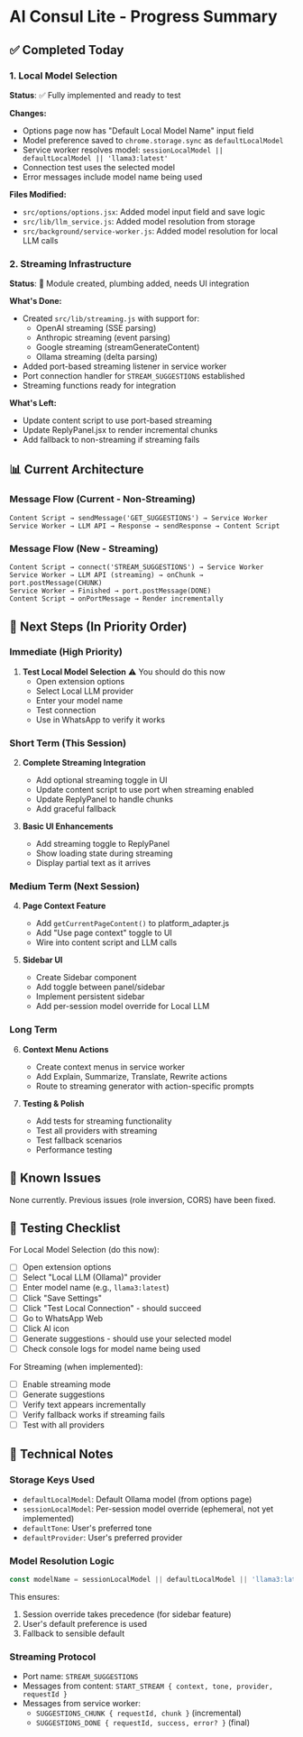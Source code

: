 # AI Consul Lite - Progress Summary

## ✅ Completed Today

### 1. Local Model Selection
**Status**: ✅ Fully implemented and ready to test

**Changes:**
- Options page now has "Default Local Model Name" input field
- Model preference saved to `chrome.storage.sync` as `defaultLocalModel`
- Service worker resolves model: `sessionLocalModel || defaultLocalModel || 'llama3:latest'`
- Connection test uses the selected model
- Error messages include model name being used

**Files Modified:**
- `src/options/options.jsx`: Added model input field and save logic
- `src/lib/llm_service.js`: Added model resolution from storage  
- `src/background/service-worker.js`: Added model resolution for local LLM calls

### 2. Streaming Infrastructure
**Status**: 🚧 Module created, plumbing added, needs UI integration

**What's Done:**
- Created `src/lib/streaming.js` with support for:
  - OpenAI streaming (SSE parsing)
  - Anthropic streaming (event parsing)
  - Google streaming (streamGenerateContent)
  - Ollama streaming (delta parsing)
- Added port-based streaming listener in service worker
- Port connection handler for `STREAM_SUGGESTIONS` established
- Streaming functions ready for integration

**What's Left:**
- Update content script to use port-based streaming
- Update ReplyPanel.jsx to render incremental chunks
- Add fallback to non-streaming if streaming fails

## 📊 Current Architecture

### Message Flow (Current - Non-Streaming)
```
Content Script → sendMessage('GET_SUGGESTIONS') → Service Worker
Service Worker → LLM API → Response → sendResponse → Content Script
```

### Message Flow (New - Streaming)
```
Content Script → connect('STREAM_SUGGESTIONS') → Service Worker
Service Worker → LLM API (streaming) → onChunk → port.postMessage(CHUNK)
Service Worker → Finished → port.postMessage(DONE)
Content Script → onPortMessage → Render incrementally
```

## 🎯 Next Steps (In Priority Order)

### Immediate (High Priority)
1. **Test Local Model Selection** ⚠️ You should do this now
   - Open extension options
   - Select Local LLM provider
   - Enter your model name
   - Test connection
   - Use in WhatsApp to verify it works

### Short Term (This Session)
2. **Complete Streaming Integration**
   - Add optional streaming toggle in UI
   - Update content script to use port when streaming enabled
   - Update ReplyPanel to handle chunks
   - Add graceful fallback

3. **Basic UI Enhancements**
   - Add streaming toggle to ReplyPanel
   - Show loading state during streaming
   - Display partial text as it arrives

### Medium Term (Next Session)
4. **Page Context Feature**
   - Add `getCurrentPageContent()` to platform_adapter.js
   - Add "Use page context" toggle to UI
   - Wire into content script and LLM calls

5. **Sidebar UI**
   - Create Sidebar component
   - Add toggle between panel/sidebar
   - Implement persistent sidebar
   - Add per-session model override for Local LLM

### Long Term
6. **Context Menu Actions**
   - Create context menus in service worker
   - Add Explain, Summarize, Translate, Rewrite actions
   - Route to streaming generator with action-specific prompts

7. **Testing & Polish**
   - Add tests for streaming functionality
   - Test all providers with streaming
   - Test fallback scenarios
   - Performance testing

## 🐛 Known Issues

None currently. Previous issues (role inversion, CORS) have been fixed.

## 📝 Testing Checklist

For Local Model Selection (do this now):
- [ ] Open extension options
- [ ] Select "Local LLM (Ollama)" provider
- [ ] Enter model name (e.g., `llama3:latest`)
- [ ] Click "Save Settings"
- [ ] Click "Test Local Connection" - should succeed
- [ ] Go to WhatsApp Web
- [ ] Click AI icon
- [ ] Generate suggestions - should use your selected model
- [ ] Check console logs for model name being used

For Streaming (when implemented):
- [ ] Enable streaming mode
- [ ] Generate suggestions
- [ ] Verify text appears incrementally
- [ ] Verify fallback works if streaming fails
- [ ] Test with all providers

## 🔧 Technical Notes

### Storage Keys Used
- `defaultLocalModel`: Default Ollama model (from options page)
- `sessionLocalModel`: Per-session model override (ephemeral, not yet implemented)
- `defaultTone`: User's preferred tone
- `defaultProvider`: User's preferred provider

### Model Resolution Logic
```javascript
const modelName = sessionLocalModel || defaultLocalModel || 'llama3:latest'
```

This ensures:
1. Session override takes precedence (for sidebar feature)
2. User's default preference is used
3. Fallback to sensible default

### Streaming Protocol
- Port name: `STREAM_SUGGESTIONS`
- Messages from content: `START_STREAM { context, tone, provider, requestId }`
- Messages from service worker: 
  - `SUGGESTIONS_CHUNK { requestId, chunk }` (incremental)
  - `SUGGESTIONS_DONE { requestId, success, error? }` (final)

